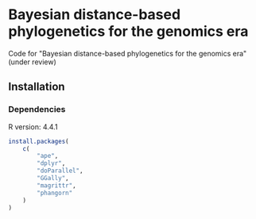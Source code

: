 # Bayesian distance-based phylogenetics for the genomics era

Code for "Bayesian distance-based phylogenetics for the genomics era" (under review)

## Installation

### Dependencies

R version: 4.4.1

```r
install.packages(
    c(
        "ape",
        "dplyr",
        "doParallel",
        "GGally",
        "magrittr",
        "phangorn"
    )
)
```
